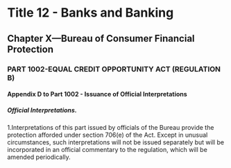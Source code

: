 
# Title 12 - Banks and Banking
## Chapter X—Bureau of Consumer Financial Protection
### PART 1002-EQUAL CREDIT OPPORTUNITY ACT (REGULATION B)
#### Appendix D to Part 1002 - Issuance of Official Interpretations
##### Official Interpretations.

1.Interpretations of this part issued by officials of the Bureau provide the protection afforded under section 706(e) of the Act. Except in unusual circumstances, such interpretations will not be issued separately but will be incorporated in an official commentary to the regulation, which will be amended periodically.
